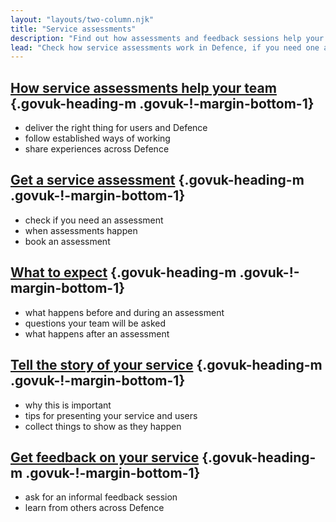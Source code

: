 ```yaml
---
layout: "layouts/two-column.njk"
title: "Service assessments"
description: "Find out how assessments and feedback sessions help your service, how to book one and what to expect."
lead: "Check how service assessments work in Defence, if you need one and what to expect."
---
```


## [How service assessments help your team](/service-assessments/how-service-assessments-help-your-team) {.govuk-heading-m .govuk-!-margin-bottom-1}

- deliver the right thing for users and Defence
- follow established ways of working 
- share experiences across Defence

## [Get a service assessment](/service-assessments/get-a-service-assessment) {.govuk-heading-m .govuk-!-margin-bottom-1}

- check if you need an assessment
- when assessments happen
- book an assessment 


## [What to expect](/service-assessments/what-to-expect) {.govuk-heading-m .govuk-!-margin-bottom-1}

- what happens before and during an assessment 
- questions your team will be asked 
- what happens after an assessment

## [Tell the story of your service](/service-assessments/tell-the-story-of-your-service) {.govuk-heading-m .govuk-!-margin-bottom-1}

- why this is important 
- tips for presenting your service and users
- collect things to show as they happen

## [Get feedback on your service](/service-assessments/get-feedback-on-your-service) {.govuk-heading-m .govuk-!-margin-bottom-1}

- ask for an informal feedback session
- learn from others across Defence

<!-- 

## [Service assessment reports](/service-assessments/assessment-reports) {.govuk-heading-m .govuk-!-margin-bottom-1}

- a list of published reports
- check examples from other services 

-->
